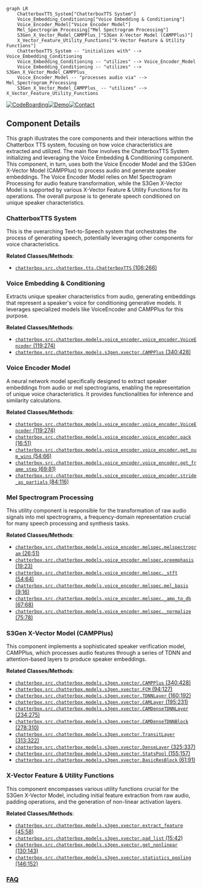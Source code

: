 ```mermaid
graph LR
    ChatterboxTTS_System["ChatterboxTTS System"]
    Voice_Embedding_Conditioning["Voice Embedding & Conditioning"]
    Voice_Encoder_Model["Voice Encoder Model"]
    Mel_Spectrogram_Processing["Mel Spectrogram Processing"]
    S3Gen_X_Vector_Model_CAMPPlus_["S3Gen X-Vector Model (CAMPPlus)"]
    X_Vector_Feature_Utility_Functions["X-Vector Feature & Utility Functions"]
    ChatterboxTTS_System -- "initializes with" --> Voice_Embedding_Conditioning
    Voice_Embedding_Conditioning -- "utilizes" --> Voice_Encoder_Model
    Voice_Embedding_Conditioning -- "utilizes" --> S3Gen_X_Vector_Model_CAMPPlus_
    Voice_Encoder_Model -- "processes audio via" --> Mel_Spectrogram_Processing
    S3Gen_X_Vector_Model_CAMPPlus_ -- "utilizes" --> X_Vector_Feature_Utility_Functions
```
[![CodeBoarding](https://img.shields.io/badge/Generated%20by-CodeBoarding-9cf?style=flat-square)](https://github.com/CodeBoarding/GeneratedOnBoardings)[![Demo](https://img.shields.io/badge/Try%20our-Demo-blue?style=flat-square)](https://www.codeboarding.org/demo)[![Contact](https://img.shields.io/badge/Contact%20us%20-%20contact@codeboarding.org-lightgrey?style=flat-square)](mailto:contact@codeboarding.org)

## Component Details

This graph illustrates the core components and their interactions within the Chatterbox TTS system, focusing on how voice characteristics are extracted and utilized. The main flow involves the ChatterboxTTS System initializing and leveraging the Voice Embedding & Conditioning component. This component, in turn, uses both the Voice Encoder Model and the S3Gen X-Vector Model (CAMPPlus) to process audio and generate speaker embeddings. The Voice Encoder Model relies on Mel Spectrogram Processing for audio feature transformation, while the S3Gen X-Vector Model is supported by various X-Vector Feature & Utility Functions for its operations. The overall purpose is to generate speech conditioned on unique speaker characteristics.

### ChatterboxTTS System
This is the overarching Text-to-Speech system that orchestrates the process of generating speech, potentially leveraging other components for voice characteristics.


**Related Classes/Methods**:

- <a href="https://github.com/resemble-ai/chatterbox/blob/master/src/chatterbox/tts.py#L106-L266" target="_blank" rel="noopener noreferrer">`chatterbox.src.chatterbox.tts.ChatterboxTTS` (106:266)</a>


### Voice Embedding & Conditioning
Extracts unique speaker characteristics from audio, generating embeddings that represent a speaker's voice for conditioning generative models. It leverages specialized models like VoiceEncoder and CAMPPlus for this purpose.


**Related Classes/Methods**:

- <a href="https://github.com/resemble-ai/chatterbox/blob/master/src/chatterbox/models/voice_encoder/voice_encoder.py#L119-L274" target="_blank" rel="noopener noreferrer">`chatterbox.src.chatterbox.models.voice_encoder.voice_encoder.VoiceEncoder` (119:274)</a>
- <a href="https://github.com/resemble-ai/chatterbox/blob/master/src/chatterbox/models/s3gen/xvector.py#L340-L428" target="_blank" rel="noopener noreferrer">`chatterbox.src.chatterbox.models.s3gen.xvector.CAMPPlus` (340:428)</a>


### Voice Encoder Model
A neural network model specifically designed to extract speaker embeddings from audio or mel spectrograms, enabling the representation of unique voice characteristics. It provides functionalities for inference and similarity calculations.


**Related Classes/Methods**:

- <a href="https://github.com/resemble-ai/chatterbox/blob/master/src/chatterbox/models/voice_encoder/voice_encoder.py#L119-L274" target="_blank" rel="noopener noreferrer">`chatterbox.src.chatterbox.models.voice_encoder.voice_encoder.VoiceEncoder` (119:274)</a>
- <a href="https://github.com/resemble-ai/chatterbox/blob/master/src/chatterbox/models/voice_encoder/voice_encoder.py#L16-L51" target="_blank" rel="noopener noreferrer">`chatterbox.src.chatterbox.models.voice_encoder.voice_encoder.pack` (16:51)</a>
- <a href="https://github.com/resemble-ai/chatterbox/blob/master/src/chatterbox/models/voice_encoder/voice_encoder.py#L54-L66" target="_blank" rel="noopener noreferrer">`chatterbox.src.chatterbox.models.voice_encoder.voice_encoder.get_num_wins` (54:66)</a>
- <a href="https://github.com/resemble-ai/chatterbox/blob/master/src/chatterbox/models/voice_encoder/voice_encoder.py#L69-L81" target="_blank" rel="noopener noreferrer">`chatterbox.src.chatterbox.models.voice_encoder.voice_encoder.get_frame_step` (69:81)</a>
- <a href="https://github.com/resemble-ai/chatterbox/blob/master/src/chatterbox/models/voice_encoder/voice_encoder.py#L84-L116" target="_blank" rel="noopener noreferrer">`chatterbox.src.chatterbox.models.voice_encoder.voice_encoder.stride_as_partials` (84:116)</a>


### Mel Spectrogram Processing
This utility component is responsible for the transformation of raw audio signals into mel spectrograms, a frequency-domain representation crucial for many speech processing and synthesis tasks.


**Related Classes/Methods**:

- <a href="https://github.com/resemble-ai/chatterbox/blob/master/src/chatterbox/models/voice_encoder/melspec.py#L26-L51" target="_blank" rel="noopener noreferrer">`chatterbox.src.chatterbox.models.voice_encoder.melspec.melspectrogram` (26:51)</a>
- <a href="https://github.com/resemble-ai/chatterbox/blob/master/src/chatterbox/models/voice_encoder/melspec.py#L19-L23" target="_blank" rel="noopener noreferrer">`chatterbox.src.chatterbox.models.voice_encoder.melspec.preemphasis` (19:23)</a>
- <a href="https://github.com/resemble-ai/chatterbox/blob/master/src/chatterbox/models/voice_encoder/melspec.py#L54-L64" target="_blank" rel="noopener noreferrer">`chatterbox.src.chatterbox.models.voice_encoder.melspec._stft` (54:64)</a>
- <a href="https://github.com/resemble-ai/chatterbox/blob/master/src/chatterbox/models/voice_encoder/melspec.py#L9-L16" target="_blank" rel="noopener noreferrer">`chatterbox.src.chatterbox.models.voice_encoder.melspec.mel_basis` (9:16)</a>
- <a href="https://github.com/resemble-ai/chatterbox/blob/master/src/chatterbox/models/voice_encoder/melspec.py#L67-L68" target="_blank" rel="noopener noreferrer">`chatterbox.src.chatterbox.models.voice_encoder.melspec._amp_to_db` (67:68)</a>
- <a href="https://github.com/resemble-ai/chatterbox/blob/master/src/chatterbox/models/voice_encoder/melspec.py#L75-L78" target="_blank" rel="noopener noreferrer">`chatterbox.src.chatterbox.models.voice_encoder.melspec._normalize` (75:78)</a>


### S3Gen X-Vector Model (CAMPPlus)
This component implements a sophisticated speaker verification model, CAMPPlus, which processes audio features through a series of TDNN and attention-based layers to produce speaker embeddings.


**Related Classes/Methods**:

- <a href="https://github.com/resemble-ai/chatterbox/blob/master/src/chatterbox/models/s3gen/xvector.py#L340-L428" target="_blank" rel="noopener noreferrer">`chatterbox.src.chatterbox.models.s3gen.xvector.CAMPPlus` (340:428)</a>
- <a href="https://github.com/resemble-ai/chatterbox/blob/master/src/chatterbox/models/s3gen/xvector.py#L94-L127" target="_blank" rel="noopener noreferrer">`chatterbox.src.chatterbox.models.s3gen.xvector.FCM` (94:127)</a>
- <a href="https://github.com/resemble-ai/chatterbox/blob/master/src/chatterbox/models/s3gen/xvector.py#L160-L192" target="_blank" rel="noopener noreferrer">`chatterbox.src.chatterbox.models.s3gen.xvector.TDNNLayer` (160:192)</a>
- <a href="https://github.com/resemble-ai/chatterbox/blob/master/src/chatterbox/models/s3gen/xvector.py#L195-L231" target="_blank" rel="noopener noreferrer">`chatterbox.src.chatterbox.models.s3gen.xvector.CAMLayer` (195:231)</a>
- <a href="https://github.com/resemble-ai/chatterbox/blob/master/src/chatterbox/models/s3gen/xvector.py#L234-L275" target="_blank" rel="noopener noreferrer">`chatterbox.src.chatterbox.models.s3gen.xvector.CAMDenseTDNNLayer` (234:275)</a>
- <a href="https://github.com/resemble-ai/chatterbox/blob/master/src/chatterbox/models/s3gen/xvector.py#L278-L310" target="_blank" rel="noopener noreferrer">`chatterbox.src.chatterbox.models.s3gen.xvector.CAMDenseTDNNBlock` (278:310)</a>
- <a href="https://github.com/resemble-ai/chatterbox/blob/master/src/chatterbox/models/s3gen/xvector.py#L313-L322" target="_blank" rel="noopener noreferrer">`chatterbox.src.chatterbox.models.s3gen.xvector.TransitLayer` (313:322)</a>
- <a href="https://github.com/resemble-ai/chatterbox/blob/master/src/chatterbox/models/s3gen/xvector.py#L325-L337" target="_blank" rel="noopener noreferrer">`chatterbox.src.chatterbox.models.s3gen.xvector.DenseLayer` (325:337)</a>
- <a href="https://github.com/resemble-ai/chatterbox/blob/master/src/chatterbox/models/s3gen/xvector.py#L155-L157" target="_blank" rel="noopener noreferrer">`chatterbox.src.chatterbox.models.s3gen.xvector.StatsPool` (155:157)</a>
- <a href="https://github.com/resemble-ai/chatterbox/blob/master/src/chatterbox/models/s3gen/xvector.py#L61-L91" target="_blank" rel="noopener noreferrer">`chatterbox.src.chatterbox.models.s3gen.xvector.BasicResBlock` (61:91)</a>


### X-Vector Feature & Utility Functions
This component encompasses various utility functions crucial for the S3Gen X-Vector Model, including initial feature extraction from raw audio, padding operations, and the generation of non-linear activation layers.


**Related Classes/Methods**:

- <a href="https://github.com/resemble-ai/chatterbox/blob/master/src/chatterbox/models/s3gen/xvector.py#L45-L58" target="_blank" rel="noopener noreferrer">`chatterbox.src.chatterbox.models.s3gen.xvector.extract_feature` (45:58)</a>
- <a href="https://github.com/resemble-ai/chatterbox/blob/master/src/chatterbox/models/s3gen/xvector.py#L15-L42" target="_blank" rel="noopener noreferrer">`chatterbox.src.chatterbox.models.s3gen.xvector.pad_list` (15:42)</a>
- <a href="https://github.com/resemble-ai/chatterbox/blob/master/src/chatterbox/models/s3gen/xvector.py#L130-L143" target="_blank" rel="noopener noreferrer">`chatterbox.src.chatterbox.models.s3gen.xvector.get_nonlinear` (130:143)</a>
- <a href="https://github.com/resemble-ai/chatterbox/blob/master/src/chatterbox/models/s3gen/xvector.py#L146-L152" target="_blank" rel="noopener noreferrer">`chatterbox.src.chatterbox.models.s3gen.xvector.statistics_pooling` (146:152)</a>




### [FAQ](https://github.com/CodeBoarding/GeneratedOnBoardings/tree/main?tab=readme-ov-file#faq)